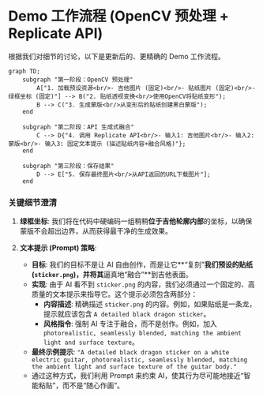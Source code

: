 # Demo 工作流程 (OpenCV 预处理 + Replicate API)

根据我们对细节的讨论，以下是更新后的、更精确的 Demo 工作流程。

```mermaid
graph TD;
    subgraph "第一阶段：OpenCV 预处理"
        A["1. 加载预设资源<br/>- 吉他图片 (固定)<br/>- 贴纸图片 (固定)<br/>- 绿框坐标 (固定)"] --> B("2. 贴纸透视变换<br/>使用OpenCV将贴纸变形");
        B --> C("3. 生成蒙版<br/>从变形后的贴纸创建黑白蒙版");
    end

    subgraph "第二阶段：API 生成式融合"
        C --> D{"4. 调用 Replicate API<br/>- 输入1: 吉他图片<br/>- 输入2: 蒙版<br/>- 输入3: 固定文本提示 (描述贴纸内容+融合风格)"};
    end

    subgraph "第三阶段：保存结果"
        D --> E["5. 保存最终图片<br/>从API返回的URL下载图片"];
    end
```

### 关键细节澄清

1.  **绿框坐标**: 我们将在代码中硬编码一组稍稍**位于吉他轮廓内部**的坐标，以确保蒙版不会超出边界，从而获得最干净的生成效果。

2.  **文本提示 (Prompt) 策略**:
    *   **目标**: 我们的目标不是让 AI 自由创作，而是让它**“复刻”**我们预设的贴纸 (`sticker.png`)，并将其**逼真地“融合”**到吉他表面。
    *   **实现**: 由于 AI 看不到 `sticker.png` 的内容，我们必须通过一个固定的、高质量的文本提示来指导它。这个提示必须包含两部分：
        *   **内容描述**: 精确描述 `sticker.png` 的内容。例如，如果贴纸是一条龙，提示就应该包含 `A detailed black dragon sticker`。
        *   **风格指令**: 强制 AI 专注于融合，而不是创作。例如，加入 `photorealistic, seamlessly blended, matching the ambient light and surface texture`。
    *   **最终示例提示**: `"A detailed black dragon sticker on a white electric guitar, photorealistic, seamlessly blended, matching the ambient light and surface texture of the guitar body."`
    *   通过这种方式，我们利用 Prompt 来约束 AI，使其行为尽可能地接近“智能粘贴”，而不是“随心作画”。 